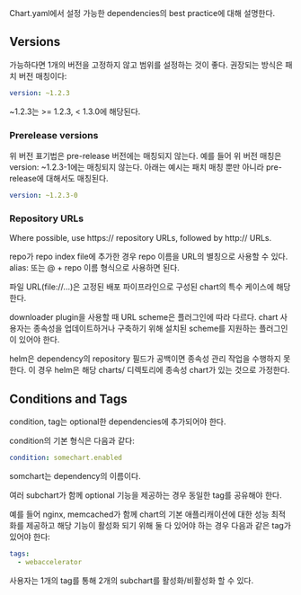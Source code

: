 Chart.yaml에서 설정 가능한 dependencies의 best practice에 대해 설명한다.

## Versions
가능하다면 1개의 버전을 고정하지 않고 범위를 설정하는 것이 좋다. 권장되는 방식은 패치 버전 매칭이다:

``` yaml
version: ~1.2.3
```

~1.2.3는 >= 1.2.3, < 1.3.0에 해당된다.

### Prerelease versions
위 버전 표기법은 pre-release 버전에는 매칭되지 않는다. 예를 들어 위 버전 매칭은 version: ~1.2.3-1에는 매칭되지 않는다. 아래는 예시는 패치 매칭 뿐만 아니라 pre-release에 대해서도 매칭된다.

``` yaml
version: ~1.2.3-0
```

### Repository URLs
Where possible, use https:// repository URLs, followed by http:// URLs.

repo가 repo index file에 추가한 경우 repo 이름을 URL의 별칭으로 사용할 수 있다. alias: 또는 @ + repo 이름 형식으로 사용하면 된다.

파일 URL(file://...)은 고정된 배포 파이프라인으로 구성된 chart의 특수 케이스에 해당한다.

downloader plugin을 사용할 때 URL scheme은 플러그인에 따라 다르다. chart 사용자는 종속성을 업데이트하거나 구축하기 위해 설치된 scheme를 지원하는 플러그인이 있어야 한다.

helm은 dependency의 repository 필드가 공백이면 종속성 관리 작업을 수행하지 못한다. 이 경우 helm은 해당 charts/ 디렉토리에 종속성 chart가 있는 것으로 가정한다.

## Conditions and Tags
condition, tag는 optional한 dependencies에 추가되어야 한다.

condition의 기본 형식은 다음과 같다:

``` yaml
condition: somechart.enabled
```

somchart는 dependency의 이름이다.

여러 subchart가 함께 optional 기능을 제공하는 경우 동일한 tag를 공유해야 한다.

예를 들어 nginx, memcached가 함께 chart의 기본 애플리캐이션에 대한 성능 최적화를 제공하고 해당 기능이 활성화 되기 위해 둘 다 있어야 하는 경우 다음과 같은 tag가 있어야 한다:

``` yaml
tags:
  - webaccelerator
```

사용자는 1개의 tag를 통해 2개의 subchart를 활성화/비활성화 할 수 있다.